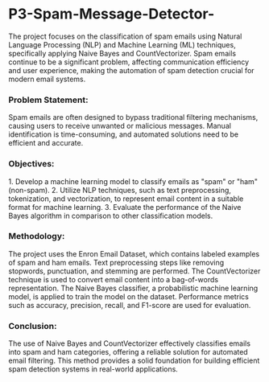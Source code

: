 # P3-Spam-Message-Detector-
<html>
<body>
 <p>
   The project focuses on the classification of spam emails using Natural Language Processing (NLP) and Machine Learning (ML) techniques, specifically applying Naive Bayes and CountVectorizer. Spam emails continue to be a significant problem, affecting communication efficiency and user experience, making the automation of spam detection crucial for modern email systems.
 </p>
  <h3>
    Problem Statement:
  </h3>
  <p>
    Spam emails are often designed to bypass traditional filtering mechanisms, causing users to receive unwanted or malicious messages. Manual identification is time-consuming, and automated solutions need to be efficient and accurate.
  </p>
  <h3>
    Objectives:
  </h3>
  <p>
    1.	Develop a machine learning model to classify emails as "spam" or "ham" (non-spam).
    2.	Utilize NLP techniques, such as text preprocessing, tokenization, and vectorization, to represent email content in a suitable format for machine learning.
    3.	Evaluate the performance of the Naive Bayes algorithm in comparison to other classification models.
  </p>
  <h3>
    Methodology:
  </h3>
  <p>
    The project uses the Enron Email Dataset, which contains labeled examples of spam and ham emails. Text preprocessing steps like removing stopwords, punctuation, and stemming are performed. The CountVectorizer technique is used to convert email content into a bag-of-words representation. The Naive Bayes classifier, a probabilistic machine learning model, is applied to train the model on the dataset. Performance metrics such as accuracy, precision, recall, and F1-score are used for evaluation.
  </p>
  <h3>
    Conclusion:
  </h3>
  <p>
    The use of Naive Bayes and CountVectorizer effectively classifies emails into spam and ham categories, offering a reliable solution for automated email filtering. This method provides a solid foundation for building efficient spam detection systems in real-world applications.
  </p>
</body>
</html>
  
